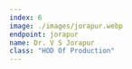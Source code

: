 ```yaml
---
index: 6
image: ./images/jorapur.webp
endpoint: jorapur
name: Dr. V S Jorapur
class: "HOD Of Production"
---
```

